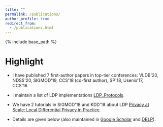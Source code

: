 ```yaml
---
title: ""
permalink: /publications/
author_profile: true
redirect_from: 
  - /publications.html
---
```


{% include base_path %}

Highlight
======
* I have published 7 first-author papers in top-tier conferences: VLDB'20, NDSS'20, SIGMOD'19, CCS'18 (co-first author), SP'18, Usenix'17, CCS'16.

* I maintain a list of LDP implementations [LDP_Protocols](https://github.com/vvv214/LDP_Protocols).

* We have 2 tutorials in SIGMOD'18 and KDD'18 about LDP [Privacy at Scale: Local Differential Privacy in Practice](https://sites.google.com/view/kdd2018-tutorial/home).


<!---
* During undergrad, I published 2.x first-author papers in AsiaCCS'16, PloS ONE'15, and SoCG'14 (alphabetical order).
-->

* Details are given below (also maintained in [Google Scholar](https://scholar.google.com/citations?user=TkgyXGwAAAAJ&hl=en&oi=ao) and [DBLP](https://dblp.uni-trier.de/pers/hd/w/Wang_0001:Tianhao)).

<script src="https://bibbase.org/show?bib=https%3A%2F%2Ftianhao.wang%2Ffiles%2Ftianhao.bib&jsonp=1"></script>
